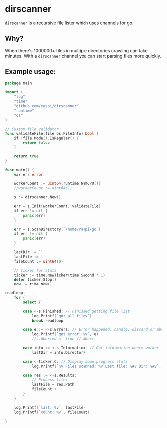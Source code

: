 # dirscanner
`dirscanner` is a recursive file lister which uses channels for go.

## Why?
When there's 1000000+ files in multiple directories crawling can take minutes. With a `dirscanner` channel you can start parsing files more quickly.

## Example usage:

```go
package main

import (
	"log"
	"time"
	"github.com/raspi/dirscanner"
	"runtime"
	"os"
)

// Custom file validator
func validateFile(file os.FileInfo) bool {
	if !file.Mode().IsRegular() {
		return false
	}

	return true
}

func main() {
	var err error

	workerCount := uint64(runtime.NumCPU())
	//workerCount := uint64(1)

	s := dirscanner.New()

	err = s.Init(workerCount, validateFile)
	if err != nil {
		panic(err)
	}

	err = s.ScanDirectory(`/home/raspi/go`)
	if err != nil {
		panic(err)
	}

	lastDir := ``
	lastFile := ``
	fileCount := uint64(0)

	// Ticker for stats
	ticker := time.NewTicker(time.Second * 1)
	defer ticker.Stop()
	now := time.Now()

readloop:
	for {
		select {

		case <-s.Finished: // Finished getting file list
			log.Printf(`got all files`)
			break readloop

		case e := <-s.Errors: // Error happened, handle, discard or abort
			log.Printf(`got error: %v`, e)
			//s.Aborted <- true // Abort

		case info := <-s.Information: // Got information where worker is currently
			lastDir = info.Directory

		case <-ticker.C: // Display some progress stats
			log.Printf(`%v Files scanned: %v Last file: %#v Dir: %#v`, time.Since(now).Truncate(time.Second), fileCount, lastFile, lastDir)

		case res := <-s.Results:
			// Process file:
			lastFile = res.Path
			fileCount++
		}
	}

	log.Printf(`last: %v`, lastFile)
	log.Printf(`count: %v`, fileCount)

}
```
